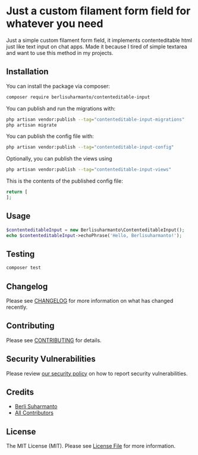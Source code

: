# Just a custom filament form field for whatever you need

Just a simple custom filament form field, it implements contenteditable html just like text input on chat apps. Made it because I tired of simple textarea and want to use this method in my projects.

## Installation

You can install the package via composer:

```bash
composer require berlisuharmanto/contenteditable-input
```

You can publish and run the migrations with:

```bash
php artisan vendor:publish --tag="contenteditable-input-migrations"
php artisan migrate
```

You can publish the config file with:

```bash
php artisan vendor:publish --tag="contenteditable-input-config"
```

Optionally, you can publish the views using

```bash
php artisan vendor:publish --tag="contenteditable-input-views"
```

This is the contents of the published config file:

```php
return [
];
```

## Usage

```php
$contenteditableInput = new Berlisuharmanto\ContenteditableInput();
echo $contenteditableInput->echoPhrase('Hello, Berlisuharmanto!');
```

## Testing

```bash
composer test
```

## Changelog

Please see [CHANGELOG](CHANGELOG.md) for more information on what has changed recently.

## Contributing

Please see [CONTRIBUTING](.github/CONTRIBUTING.md) for details.

## Security Vulnerabilities

Please review [our security policy](../../security/policy) on how to report security vulnerabilities.

## Credits

- [Berli Suharmanto](https://github.com/berlisuharmanto)
- [All Contributors](../../contributors)

## License

The MIT License (MIT). Please see [License File](LICENSE.md) for more information.
